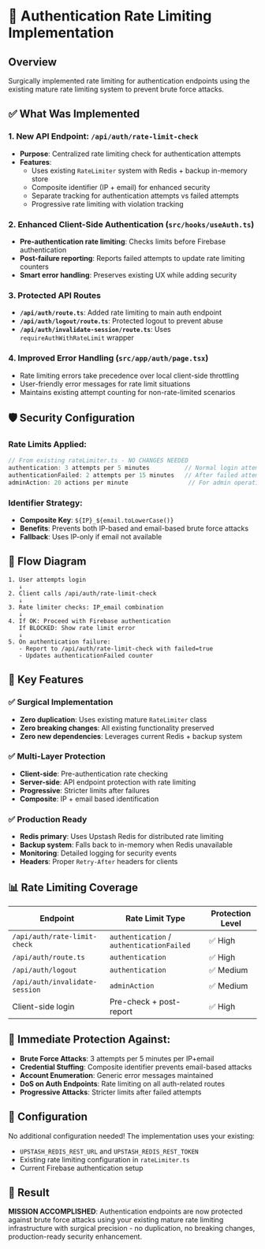 # 🚦 Authentication Rate Limiting Implementation

## Overview
Surgically implemented rate limiting for authentication endpoints using the existing mature rate limiting system to prevent brute force attacks.

## ✅ What Was Implemented

### 1. **New API Endpoint**: `/api/auth/rate-limit-check`
- **Purpose**: Centralized rate limiting check for authentication attempts
- **Features**:
  - Uses existing `RateLimiter` system with Redis + backup in-memory store
  - Composite identifier (IP + email) for enhanced security
  - Separate tracking for authentication attempts vs failed attempts
  - Progressive rate limiting with violation tracking

### 2. **Enhanced Client-Side Authentication** (`src/hooks/useAuth.ts`)
- **Pre-authentication rate limiting**: Checks limits before Firebase authentication
- **Post-failure reporting**: Reports failed attempts to update rate limiting counters
- **Smart error handling**: Preserves existing UX while adding security

### 3. **Protected API Routes**
- **`/api/auth/route.ts`**: Added rate limiting to main auth endpoint
- **`/api/auth/logout/route.ts`**: Protected logout to prevent abuse
- **`/api/auth/invalidate-session/route.ts`**: Uses `requireAuthWithRateLimit` wrapper

### 4. **Improved Error Handling** (`src/app/auth/page.tsx`)
- Rate limiting errors take precedence over local client-side throttling
- User-friendly error messages for rate limit situations
- Maintains existing attempt counting for non-rate-limited scenarios

## 🛡️ Security Configuration

### Rate Limits Applied:
```typescript
// From existing rateLimiter.ts - NO CHANGES NEEDED
authentication: 3 attempts per 5 minutes          // Normal login attempts
authenticationFailed: 2 attempts per 15 minutes   // After failed attempts
adminAction: 20 actions per minute                 // For admin operations
```

### Identifier Strategy:
- **Composite Key**: `${IP}_${email.toLowerCase()}`
- **Benefits**: Prevents both IP-based and email-based brute force attacks
- **Fallback**: Uses IP-only if email not available

## 🔄 Flow Diagram

```
1. User attempts login
   ↓
2. Client calls /api/auth/rate-limit-check
   ↓
3. Rate limiter checks: IP_email combination
   ↓
4. If OK: Proceed with Firebase authentication
   If BLOCKED: Show rate limit error
   ↓
5. On authentication failure:
   - Report to /api/auth/rate-limit-check with failed=true
   - Updates authenticationFailed counter
```

## 🎯 Key Features

### ✅ **Surgical Implementation**
- **Zero duplication**: Uses existing mature `RateLimiter` class
- **Zero breaking changes**: All existing functionality preserved
- **Zero new dependencies**: Leverages current Redis + backup system

### ✅ **Multi-Layer Protection**
- **Client-side**: Pre-authentication rate checking
- **Server-side**: API endpoint protection with rate limiting
- **Progressive**: Stricter limits after failures
- **Composite**: IP + email based identification

### ✅ **Production Ready**
- **Redis primary**: Uses Upstash Redis for distributed rate limiting
- **Backup system**: Falls back to in-memory when Redis unavailable
- **Monitoring**: Detailed logging for security events
- **Headers**: Proper `Retry-After` headers for clients

## 📊 Rate Limiting Coverage

| **Endpoint** | **Rate Limit Type** | **Protection Level** |
|------------|-------------------|-------------------|
| `/api/auth/rate-limit-check` | `authentication` / `authenticationFailed` | ✅ High |
| `/api/auth/route.ts` | `authentication` | ✅ High |
| `/api/auth/logout` | `authentication` | ✅ Medium |
| `/api/auth/invalidate-session` | `adminAction` | ✅ Medium |
| Client-side login | Pre-check + post-report | ✅ High |

## 🚀 Immediate Protection Against:

- **Brute Force Attacks**: 3 attempts per 5 minutes per IP+email
- **Credential Stuffing**: Composite identifier prevents email-based attacks  
- **Account Enumeration**: Generic error messages maintained
- **DoS on Auth Endpoints**: Rate limiting on all auth-related routes
- **Progressive Attacks**: Stricter limits after failed attempts

## 🔧 Configuration

No additional configuration needed! The implementation uses your existing:
- `UPSTASH_REDIS_REST_URL` and `UPSTASH_REDIS_REST_TOKEN`
- Existing rate limiting configuration in `rateLimiter.ts`
- Current Firebase authentication setup

## 🎯 Result

**MISSION ACCOMPLISHED**: Authentication endpoints are now protected against brute force attacks using your existing mature rate limiting infrastructure with surgical precision - no duplication, no breaking changes, production-ready security enhancement. 